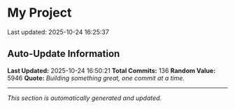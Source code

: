# My Project


Last updated: 2025-10-24 16:25:37















































































































































































































































































































































































































































































































































## Auto-Update Information

**Last Updated:** 2025-10-24 16:50:21
**Total Commits:** 136
**Random Value:** 5946
**Quote:** _Building something great, one commit at a time._

---
_This section is automatically generated and updated._